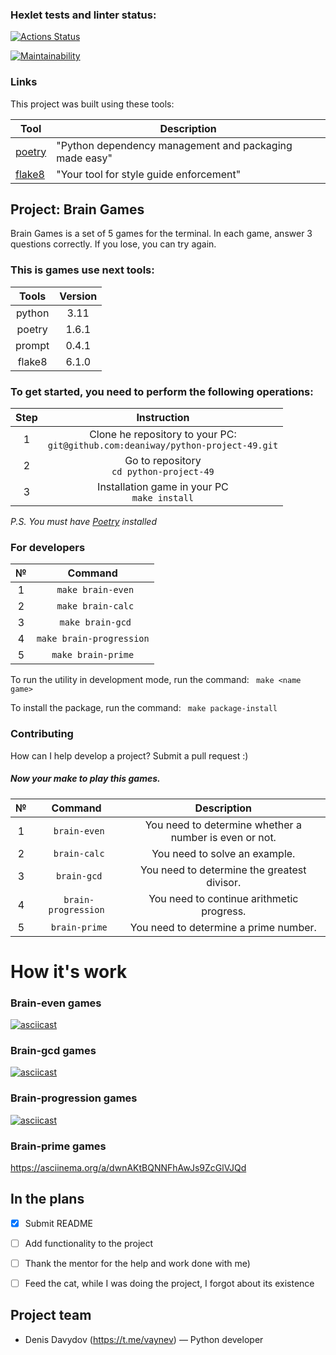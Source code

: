 ### Hexlet tests and linter status:
[![Actions Status](https://github.com/deaniway/python-project-49/actions/workflows/hexlet-check.yml/badge.svg)](https://github.com/deaniway/python-project-49/actions)

[![Maintainability](https://api.codeclimate.com/v1/badges/77d97412b5a1275a9fe6/maintainability)](https://codeclimate.com/github/deaniway/python-project-49/maintainability)

### Links

This project was built using these tools:

| Tool                                                                        | Description                                            |
|-----------------------------------------------------------------------------|--------------------------------------------------------|
| [poetry](https://python-poetry.org/)                                        | "Python dependency management and packaging made easy" |
| [flake8](https://flake8.pycqa.org/)                                         | "Your tool for style guide enforcement"                |       

## Project: Brain Games

Brain Games is a set of 5 games for the terminal.
In each game, answer 3 questions correctly.
If you lose, you can try again.

### This is games use next tools:

| Tools  | Version |
|:------:|:-------:|
| python |  3.11   |
| poetry |  1.6.1  |
| prompt |  0.4.1  |
| flake8 |  6.1.0  |


### To get started, you need to perform the following operations:

| Step |                                     Instruction                                     |
|:----:|:-----------------------------------------------------------------------------------:|
|  1   | Clone he repository to your PC:<br/>`git@github.com:deaniway/python-project-49.git` |
|  2   |                     Go to repository<br/>`cd python-project-49`                     |
|  3   |                   Installation game in your PC<br/>`make install`                   | 

*P.S.* *You must have [Poetry](https://python-poetry.org) installed*

### For developers

|  №   |         Command          | 
|:----:|:------------------------:| 
|  1   |    ` make brain-even`    |
|  2   |    ` make brain-calc`    |
|  3   |    ` make brain-gcd`     |
|  4   | `make brain-progression` |
|  5   |    `make brain-prime`    |      

To run the utility in development mode, run the command: ` make <name game>`

To install the package, run the command: ` make package-install`

### Contributing

How can I help develop a project? Submit a pull request :)


##### Now your make to play this games.

|  №   |       Command        |                      Description                       |
|:----:|:--------------------:|:------------------------------------------------------:|
|  1   |    ` brain-even`     | You need to determine whether a number is even or not. |
|  2   |    ` brain-calc`     |             You need to solve an example.              |
|  3   |     ` brain-gcd`     |      You need to determine the greatest divisor.       |
|  4   | ` brain-progression` |       You need to continue arithmetic progress.        |
|  5   |    ` brain-prime`    |         You need to determine a prime number.          |


# How it's work

### Brain-even games
[![asciicast](https://asciinema.org/a/tvkNIpQs8m5Sj1FM8ijDpeqtY.svg)](https://asciinema.org/a/tvkNIpQs8m5Sj1FM8ijDpeqtY)
### Brain-gcd games
[![asciicast](https://asciinema.org/a/twcRRtucxHyIzgDcNzkDkKgVI.svg)](https://asciinema.org/a/twcRRtucxHyIzgDcNzkDkKgVI)

### Brain-progression games
[![asciicast](https://asciinema.org/a/nwUWusfyt8ct4iEioXRHDJOf0.svg)](https://asciinema.org/a/nwUWusfyt8ct4iEioXRHDJOf0)

### Brain-prime games
https://asciinema.org/a/dwnAKtBQNNFhAwJs9ZcGlVJQd

## In the plans
- [x] Submit README
- [ ] Add functionality to the project
- [ ] Thank the mentor for the help and work done with me)
- [ ] Feed the cat, while I was doing the project, I forgot about its existence


## Project team
- Denis Davydov (https://t.me/vaynev) — Python developer
